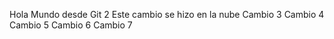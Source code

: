 Hola Mundo desde Git 2
Este cambio se hizo en la nube
Cambio 3
Cambio 4
Cambio 5
Cambio 6 
Cambio 7
